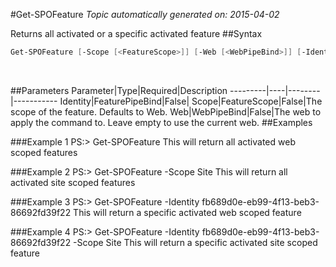 #Get-SPOFeature
*Topic automatically generated on: 2015-04-02*

Returns all activated or a specific activated feature
##Syntax
```powershell
Get-SPOFeature [-Scope [<FeatureScope>]] [-Web [<WebPipeBind>]] [-Identity [<FeaturePipeBind>]]
```
&nbsp;

##Parameters
Parameter|Type|Required|Description
---------|----|--------|-----------
Identity|FeaturePipeBind|False|
Scope|FeatureScope|False|The scope of the feature. Defaults to Web.
Web|WebPipeBind|False|The web to apply the command to. Leave empty to use the current web.
##Examples

###Example 1
    PS:> Get-SPOFeature
This will return all activated web scoped features

###Example 2
    PS:> Get-SPOFeature -Scope Site
This will return all activated site scoped features

###Example 3
    PS:> Get-SPOFeature -Identity fb689d0e-eb99-4f13-beb3-86692fd39f22
This will return a specific activated web scoped feature

###Example 4
    PS:> Get-SPOFeature -Identity fb689d0e-eb99-4f13-beb3-86692fd39f22 -Scope Site
This will return a specific activated site scoped feature
